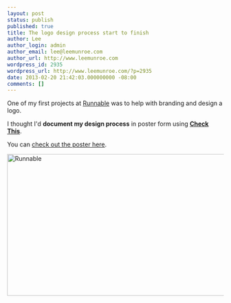 ```yaml
---
layout: post
status: publish
published: true
title: The logo design process start to finish
author: Lee
author_login: admin
author_email: lee@leemunroe.com
author_url: http://www.leemunroe.com
wordpress_id: 2935
wordpress_url: http://www.leemunroe.com/?p=2935
date: 2013-02-20 21:42:03.000000000 -08:00
comments: []
---
```

One of my first projects at <a href="http://runnable.com">Runnable</a> was to help with branding and design a logo.

I thought I'd <strong>document my design process</strong> in poster form using <a href="http://checkthis.com/logodesign"><strong>Check This</strong></a>.

You can <a href="http://checkthis.com/logodesign">check out the poster here</a>.

<a href="http://checkthis.com/logodesign"><img src="http://www.leemunroe.com/wp-content/uploads/runnable.png" alt="Runnable" border="0" width="600" height="330" /></a>
